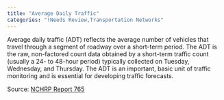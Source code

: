 ```yaml
---
title: "Average Daily Traffic"
categories: "!Needs Review,Transportation Networks"
---
```


Average daily traffic (ADT) reflects the average number of vehicles that travel through a segment of roadway over a short-term period. The ADT is the raw, non-factored count data obtained by a short-term traffic count (usually a 24- to 48-hour period) typically collected on Tuesday, Wednesday, and Thursday. The ADT is an important, basic unit of traffic monitoring and is essential for developing traffic forecasts.

Source: [NCHRP Report 765](NCHRP_Report_765)

